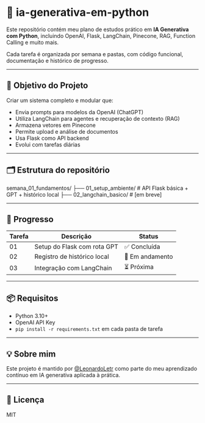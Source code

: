 # 🧠 ia-generativa-em-python

Este repositório contém meu plano de estudos prático em **IA Generativa com Python**, incluindo OpenAI, Flask, LangChain, Pinecone, RAG, Function Calling e muito mais.

Cada tarefa é organizada por semana e pastas, com código funcional, documentação e histórico de progresso.

---

## 🚀 Objetivo do Projeto

Criar um sistema completo e modular que:

- Envia prompts para modelos da OpenAI (ChatGPT)
- Utiliza LangChain para agentes e recuperação de contexto (RAG)
- Armazena vetores em Pinecone
- Permite upload e análise de documentos
- Usa Flask como API backend
- Evolui com tarefas diárias

---

## 🗂️ Estrutura do repositório

semana_01_fundamentos/
├── 01_setup_ambiente/         # API Flask básica + GPT + histórico local
├── 02_langchain_basico/       # [em breve]


---

## 📅 Progresso

| Tarefa | Descrição | Status |
|--------|-----------|--------|
| 01     | Setup do Flask com rota GPT | ✅ Concluída |
| 02     | Registro de histórico local | 🔄 Em andamento |
| 03     | Integração com LangChain    | ⏳ Próxima |

---

## 📦 Requisitos

- Python 3.10+
- OpenAI API Key
- `pip install -r requirements.txt` em cada pasta de tarefa

---

## 💡 Sobre mim

Este projeto é mantido por [@LeonardoLetr](https://github.com/LeonardoLetr) como parte do meu aprendizado contínuo em IA generativa aplicada à prática.

---

## 📜 Licença

MIT
